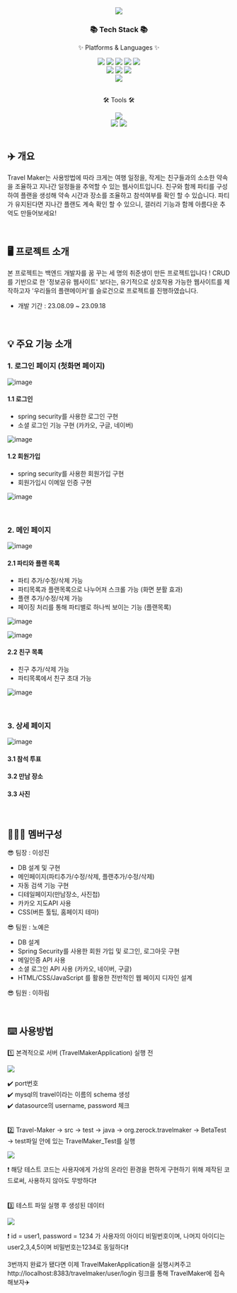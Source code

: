 <div align="center">
<img src="https://github.com/itiswhatitissss/Travel-Maker/assets/125197433/b616eabd-8a7b-44bf-b580-03f951c46d45")>
</div>





<div align=center>
	<h3>📚 Tech Stack 📚</h3>
	<p>✨ Platforms & Languages ✨</p>
</div>
<div align=center>
	<img src="https://img.shields.io/badge/Java-007396?style=flat&logo=Conda-Forge&logoColor=white" />
	<img src="https://img.shields.io/badge/HTML5-E34F26?style=flat&logo=HTML5&logoColor=white" />
	<img src="https://img.shields.io/badge/CSS3-1572B6?style=flat&logo=CSS3&logoColor=white" />
	<img src="https://img.shields.io/badge/JavaScript-F7DF1E?style=flat&logo=JavaScript&logoColor=white" />
	<img src="https://img.shields.io/badge/jQuery-0769AD?style=flat&logo=jQuery&logoColor=white" />
	<br>
	<img src="https://img.shields.io/badge/Spring-6DB33F?style=flat&logo=Spring&logoColor=white" />
	<img src="https://img.shields.io/badge/Bootstrap-7952B3?style=flat&logo=Bootstrap&logoColor=white" />
	<img src="https://img.shields.io/badge/Mybatis-000000?style=flat&logo=Fluentd&logoColor=white" />
	<br>
	<img src="https://img.shields.io/badge/MySQL-4479A1?style=flat&logo=MySQL&logoColor=white" />
</div>


<br>

<div align=center>
	<p>🛠 Tools 🛠</p>
</div>
<div align=center>
	<img src="https://img.shields.io/badge/IntelliJIDEA%20IDE-2C2255?style=flat&logo=intellijidea&logoColor=white" />
	<br>
	<img src="https://img.shields.io/badge/Tomcat-F8DC75?style=flat&logo=ApacheTomcat&logoColor=white" />
	<img src="https://img.shields.io/badge/GitHub-181717?style=flat&logo=GitHub&logoColor=white" />
</div>


<br>

## ✈️ 개요

 Travel Maker는 사용방법에 따라 크게는 여행 일정을, 작게는 친구들과의 소소한 약속을 조율하고 지나간 일정들을 추억할 수 있는 웹사이트입니다.
친구와 함께 파티를 구성하여 플랜을 생성해 약속 시간과 장소를 조율하고 참석여부를 확인 할 수 있습니다.  파티가 유지된다면 지나간 플랜도 계속 확인 할 수 있으니, 갤러리 기능과 함께 아름다운 추억도 만들어보세요!

<br>

## 🖥️ 프로젝트 소개

본 프로젝트는 백엔드 개발자를 꿈 꾸는 세 명의 취준생이 만든 프로젝트입니다 !
CRUD를 기반으로 한 '정보공유 웹사이트' 보다는, 유기적으로 상호작용 가능한 웹사이트를 제작하고자 '우리들의 플랜메이커'를 슬로건으로 프로젝트를 진행하였습니다.

* 개발 기간 : 23.08.09 ~ 23.09.18

<br>

## 💡 주요 기능 소개

### 1. 로그인 페이지 (첫화면 페이지)

![image](https://github.com/itiswhatitissss/Travel-Maker/assets/129915325/597b7e00-a0f3-4543-b785-ab19c0b9199f)

#### 1.1 로그인
- spring security를 사용한 로그인 구현
- 소셜 로그인 기능 구현 (카카오, 구글, 네이버)

![image](https://github.com/itiswhatitissss/Travel-Maker/assets/129915325/dabd67d2-a5c2-4be5-926e-df2b30972a3b)

#### 1.2 회원가입
- spring security를 사용한 회원가입 구현
- 회원가입시 이메일 인증 구현

![image](https://github.com/itiswhatitissss/Travel-Maker/assets/129915325/7b1bc81a-20f6-48ad-a6b2-1c1d24c433e3)

<br/> 

### 2. 메인 페이지

![image](https://github.com/itiswhatitissss/Travel-Maker/assets/129915325/9eb9eb39-632f-4e80-97b1-870443464478)


#### 2.1 파티와 플랜 목록
- 파티 추가/수정/삭제 가능
- 파티목록과 플랜목록으로 나누어져 스크롤 가능 (화면 분활 효과)
- 플랜 추가/수정/삭제 가능
- 페이징 처리를 통해 파티별로 하나씩 보이는 기능 (플랜목록)

![image](https://github.com/itiswhatitissss/Travel-Maker/assets/129915325/85db2858-891f-43fe-b506-79b1a52af6ba)

![image](https://github.com/itiswhatitissss/Travel-Maker/assets/129915325/841edf14-727b-42e8-a48e-54e827635067)

#### 2.2 친구 목록
- 친구 추가/삭제 가능
- 파티목록에서 친구 초대 가능

![image](https://github.com/itiswhatitissss/Travel-Maker/assets/129915325/67ee4440-4dac-4def-b7ce-d10152a9ac97)


<br/> 

### 3. 상세 페이지

![image](https://github.com/itiswhatitissss/Travel-Maker/assets/129915325/a62b6923-cb6f-46f5-bfe2-aae6873789bf)

#### 3.1 참석 투표

#### 3.2 만남 장소

#### 3.3 사진



<br>

## 🧑‍🤝‍🧑 멤버구성

 😎 팀장 : 이성진 
 - DB 설계 및 구현
 - 메인페이지(파티추가/수정/삭제, 플랜추가/수정/삭제)
 - 자동 검색 기능 구현
 - 디테일페이지(만남장소, 사진첩)
 - 카카오 지도API 사용
 - CSS(버튼 툴팁, 홈페이지 테마)

 😎 팀원 : 노예은
 - DB 설계
 - Spring Security를 사용한 회원 가입 및 로그인, 로그아웃 구현
 - 메일인증 API 사용
 - 소셜 로그인 API 사용 (카카오, 네이버, 구글)
 - HTML/CSS/JavaScript 를 활용한 전반적인 웹 페이지 디자인 설계

 😎 팀원 : 이하림

<br>

## ⌨️ 사용방법

:one: 본격적으로 서버 (TravelMakerApplication) 실행 전

<img src="https://github.com/itiswhatitissss/Travel-Maker/assets/125197433/ccba53f4-004f-4bdc-8c0b-0be017acda50">

:heavy_check_mark: port번호
<br>
:heavy_check_mark: mysql의 travel이라는 이름의 schema 생성
<br>
:heavy_check_mark: datasource의 username, password 체크
<br>
<br>

:two:  Travel-Maker -> src -> test -> java -> org.zerock.travelmaker -> BetaTest -> test파일 안에 있는 TravelMaker_Test를 실행

<img src="https://github.com/itiswhatitissss/Travel-Maker/assets/125197433/6862e1c2-0e4c-433f-8d2e-2f6b5393af44">

:exclamation: 해당 테스트 코드는 사용자에게 가상의 온라인 환경을 편하게 구현하기 위해 제작된 코드로써, 사용하지 않아도 무방하다:exclamation:
<br>
<br>

:three: 테스트 파일 실행 후 생성된 데이터

<img src="https://github.com/itiswhatitissss/Travel-Maker/assets/125197433/b64c3a2d-0783-4d10-af81-40f2c4c13177">

:exclamation: id = user1, password = 1234 가 사용자의 아이디 비밀번호이며, 나머지 아이디는 user2,3,4,5이며 비밀번호는1234로 동일하다:exclamation:

3번까지 완료가 됐다면 이제 TravelMakerApplication을 실행시켜주고 http://localhost:8383/travelmaker/user/login 링크를 통해 TravelMaker에 접속해보자✈️
<br>
<br>





